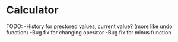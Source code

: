 # Calculator

TODO:
-History for prestored values, current value? (more like undo function)
-Bug fix for changing operator
-Bug fix for minus function 
